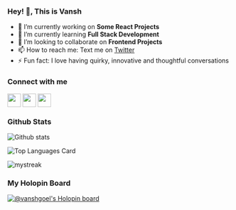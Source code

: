 ### Hey! 👋, This is Vansh

 - 🔭 I’m currently working on **Some React Projects**
 - 🌱 I’m currently learning **Full Stack Development**
 - 👯 I’m looking to collaborate on **Frontend Projects**
 - 📫 How to reach me: Text me on [Twitter](http://twitter.com/_VanshGoel_)
 - ⚡ Fun fact: I love having quirky, innovative and thoughtful conversations 

### Connect with me
<p>
 <a href="http://twitter.com/vanshxgoel" target="blank"><img align="center"          src="https://github.com/mishmanners/MishManners/blob/master/socials/twitter%20(2).png" title = "Twitter" alt="" height="30" /></a>
 <a href="http://linkedin.com/in/vansh--goel" target="blank"><img align="center"  src="https://github.com/mishmanners/MishManners/blob/master/socials/transparent-Linkedin-logo-icon.png" alt="" height="30" /></a>
 <a href="http://instagram.com/vansh_goel" target="blank"><img align="center"  src="https://github.com/mishmanners/MishManners/blob/master/socials/instagram.png" alt="" height="30" /></a>
</p>


### Github Stats
![Github stats](https://github-readme-stats.vercel.app/api?username=vansh-goel&theme=onedark&show_icons=true&count_private=true)

![Top Languages Card](https://github-readme-stats.vercel.app/api/top-langs/?username=vansh-goel&theme=onedark&layout=compact)

<img src="https://github-readme-streak-stats.herokuapp.com/?user=vansh-goel&theme=onedark" alt="mystreak"/>

### My Holopin Board
[![@vanshgoel's Holopin board](https://holopin.me/vanshgoel)](https://holopin.io/@vanshgoel)


